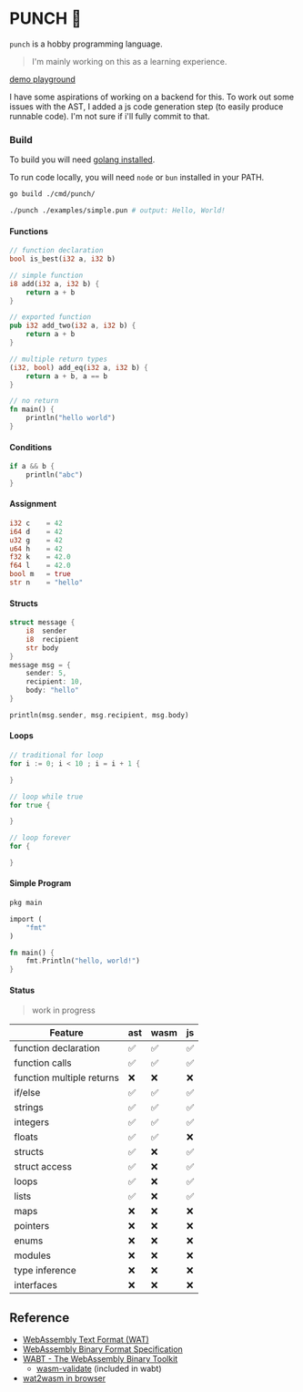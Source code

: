 # PUNCH 🥊
`punch` is a hobby programming language.  
> I'm mainly working on this as a learning experience.

[demo playground](https://dfirebaugh.github.io/punch/)

I have some aspirations of working on a backend for this.  To work out some issues with the AST, I added a js code generation step (to easily produce runnable code). I'm not sure if i'll fully commit to that.

### Build
To build you will need [golang installed](https://go.dev/doc/install).

To run code locally, you will need `node` or `bun` installed in your PATH.

```bash
go build ./cmd/punch/

./punch ./examples/simple.pun # output: Hello, World!
```

#### Functions

```rust
// function declaration
bool is_best(i32 a, i32 b)

// simple function
i8 add(i32 a, i32 b) {
    return a + b
}

// exported function
pub i32 add_two(i32 a, i32 b) {
    return a + b
}

// multiple return types
(i32, bool) add_eq(i32 a, i32 b) {
    return a + b, a == b
}

// no return
fn main() {
    println("hello world")
}
```

#### Conditions

```rust
if a && b {
    println("abc")
}
```

#### Assignment

```rust
i32 c    = 42
i64 d    = 42
u32 g    = 42
u64 h    = 42
f32 k    = 42.0
f64 l    = 42.0
bool m   = true
str n    = "hello"
```

#### Structs

```rust
struct message {
    i8  sender
    i8 	recipient
    str body
}
message msg = {
    sender: 5,
    recipient: 10,
    body: "hello"
}

println(msg.sender, msg.recipient, msg.body)
```

#### Loops

```go
// traditional for loop
for i := 0; i < 10 ; i = i + 1 {

}

// loop while true
for true {

}

// loop forever
for {

}
```

#### Simple Program

```rust
pkg main

import (
    "fmt"
)

fn main() {
    fmt.Println("hello, world!")
}
```

#### Status
> work in progress

| Feature | ast | wasm | js |
| - | - | - | - |
| function declaration | ✅ | ✅ | ✅ |
| function calls | ✅ | ✅ | ✅ |
| function multiple returns | ❌ | ❌ | ❌ |
| if/else | ✅ | ✅ | ✅ |
| strings | ✅ | ✅ | ✅ |
| integers | ✅ | ✅ | ✅ |
| floats | ✅ |  ✅ | ❌ |
| structs | ✅ | ❌ | ✅ |
| struct access | ✅ | ❌ | ✅ |
| loops | ✅ | ❌ | ✅ |
| lists | ✅ | ❌ | ✅ |
| maps | ❌ | ❌ | ❌ |
| pointers | ❌ | ❌ | ❌ |
| enums | ❌ | ❌ | ❌ |
| modules | ❌ | ❌ | ❌ |
| type inference | ❌ | ❌ | ❌ |
| interfaces | ❌ | ❌ | ❌ |

## Reference
- [WebAssembly Text Format (WAT)](https://webassembly.github.io/spec/core/text/index.html)
- [WebAssembly Binary Format Specification](https://webassembly.github.io/spec/core/binary/index.html)
- [WABT - The WebAssembly Binary Toolkit](https://github.com/WebAssembly/wabt)
    - [wasm-validate](https://webassembly.github.io/wabt/doc/wasm-validate.1.html) (included in wabt)
- [wat2wasm in browser](https://webassembly.github.io/wabt/demo/wat2wasm/)
